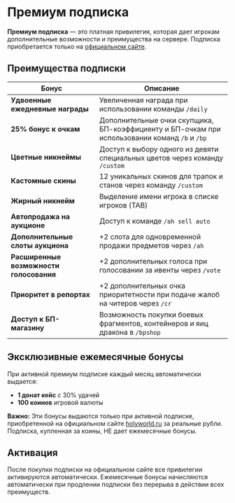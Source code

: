 # Премиум подписка

**Премиум подписка** — это платная привилегия, которая дает игрокам дополнительные возможности и преимущества на сервере. Подписка приобретается только на [официальном сайте](https://holyworld.ru).

## Преимущества подписки

| Бонус | Описание |
|-------|----------|
| **Удвоенные ежедневные награды** | Увеличенная награда при использовании команды `/daily` |
| **25% бонус к очкам** | Дополнительные очки скупщика, БП-коэффициенту и БП-очкам при использовании команд `/b` и `/bp` |
| **Цветные никнеймы** | Доступ к выбору одного из девяти специальных цветов через команду `/custom` |
| **Кастомные скины** | 12 уникальных скинов для трапок и станов через команду `/custom` |
| **Жирный никнейм** | Выделение имени игрока в списке игроков (TAB) |
| **Автопродажа на аукционе** | Доступ к команде `/ah sell auto` |
| **Дополнительные слоты аукциона** | +2 слота для одновременной продажи предметов через `/ah` |
| **Расширенные возможности голосования** | +2 дополнительных голоса при голосовании за ивенты через `/vote` |
| **Приоритет в репортах** | +2 дополнительных очка приоритетности при подаче жалоб на читеров через `/cr` |
| **Доступ к БП-магазину** | Возможность покупки боевых фрагментов, контейнеров и яиц дракона в `/bpshop` |

## Эксклюзивные ежемесячные бонусы

При активной премиум подписке каждый месяц автоматически выдается:

- **1 донат кейс** с 30% удачей
- **100 коинов** игровой валюты

**Важно:** Эти бонусы выдаются только при активной подписке, приобретенной на официальном сайте [holyworld.ru](https://holyworld.ru) за реальные рубли. Подписка, купленная за коины, НЕ дает ежемесячные бонусы.

## Активация

После покупки подписки на официальном сайте все привилегии активируются автоматически. Ежемесячные бонусы начисляются автоматически при продлении подписки без перерыва в действии всех преимуществ.